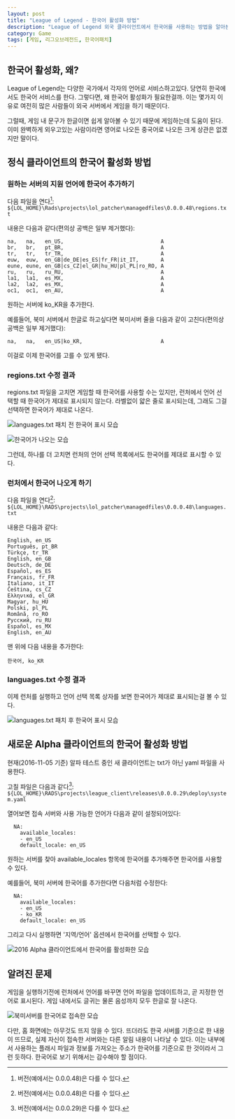 ```yaml
---
layout: post
title: "League of Legend - 한국어 활성화 방법"
description: "League of Legend 외국 클라이언트에서 한국어를 사용하는 방법을 알아본다."
category: Game
tags: [게임, 리그오브레전드, 한국어패치]
---
```


## 한국어 활성화, 왜?

League of Legend는 다양한 국가에서 각자의 언어로 서비스하고있다. 당연히 한국에서도 한국어 서비스를 한다. 그렇다면, 왜 한국어 활성화가 필요한걸까.
이는 몇가지 이유로 여전히 많은 사람들이 외국 서버에서 게임을 하기 때문이다.

그럴때, 게임 내 문구가 한글이면 쉽게 알아볼 수 있기 때문에 게임하는데 도움이 된다. 이미 완벽하게 외우고있는 사람이라면 영어로 나오든 중국어로 나오든 크게 상관은 없겠지만 말이다.



## 정식 클라이언트의 한국어 활성화 방법

### 원하는 서버의 지원 언어에 한국어 추가하기

다음 파일을 연다[^1]:
`${LOL_HOME}\Rads\projects\lol_patcher\managedfiles\0.0.0.48\regions.txt`

내용은 다음과 같다(편의상 공백은 일부 제거했다):

~~~
na,   na,   en_US,                               A
br,   br,   pt_BR,                               A
tr,   tr,   tr_TR,                               A
euw,  euw,  en_GB|de_DE|es_ES|fr_FR|it_IT,       A
eune, eune, en_GB|cs_CZ|el_GR|hu_HU|pl_PL|ro_RO, A
ru,   ru,   ru_RU,                               A
la1,  la1,  es_MX,                               A
la2,  la2,  es_MX,                               A
oc1,  oc1,  en_AU,                               A
~~~

원하는 서버에 ko_KR을 추가한다.

예를들어, 북미 서버에서 한글로 하고싶다면 북미서버 줄을 다음과 같이 고친다(편의상 공백은 일부 제거했다):

~~~
na,   na,   en_US|ko_KR,                         A
~~~

이걸로 이제 한국어를 고를 수 있게 됐다.



### regions.txt 수정 결과

regions.txt 파일을 고치면 게임할 때 한국어를 사용할 수는 있지만, 런처에서 언어 선택할 때 한국어가 제대로 표시되지 않는다.
라벨없이 얇은 줄로 표시되는데, 그래도 그걸 선택하면 한국어가 제대로 나온다.

![languages.txt 패치 전 한국어 표시 모습](https://lh3.googleusercontent.com/-uHUdHiwORFg/VI7qRSrzX9I/AAAAAAAAN9M/jDuphEUBgic/s600/lol-kr-1.jpg "한국어는 빈 항목으로 표시된다.")

![한국어가 나오는 모습](https://lh6.googleusercontent.com/-iS6TqaQPF14/VI7qdxPsqJI/AAAAAAAAN9c/KmngNjLRddo/s600/lol-kr-2.jpg "북미 서버지만 확실히 한국어로 나오는걸 확인할 수 있다.")

그런데, 하나를 더 고치면 런처의 언어 선택 목록에서도 한국어를 제대로 표시할 수 있다.



### 런처에서 한국어 나오게 하기

다음 파일을 연다[^1]:
`${LOL_HOME}\RADS\projects\lol_patcher\managedfiles\0.0.0.48\languages.txt`

내용은 다음과 같다:

~~~
English, en_US
Português, pt_BR
Türkçe, tr_TR
English, en_GB
Deutsch, de_DE
Español, es_ES
Français, fr_FR
Italiano, it_IT
Čeština, cs_CZ
Ελληνικά, el_GR
Magyar, hu_HU
Polski, pl_PL
Română, ro_RO
Русский, ru_RU
Español, es_MX
English, en_AU
~~~

맨 위에 다음 내용을 추가한다:

~~~
한국어, ko_KR
~~~


### languages.txt 수정 결과

이제 런처를 실행하고 언어 선택 목록 상자를 보면 한국어가 제대로 표시되는걸 볼 수 있다.

![languages.txt 패치 후 한국어 표시 모습](https://lh3.googleusercontent.com/-uXizWa5Z6CQ/VLj6U3xX5uI/AAAAAAAAOiU/kc2LbMfnW0M/s600/lol-kr-2-fix.jpg "런처에서도 한국어가 잘 나온다.")



## 새로운 Alpha 클라이언트의 한국어 활성화 방법

현재(2016-11-05 기준) 알파 테스트 중인 새 클라이언트는 txt가 아닌 yaml 파일을 사용한다.

고칠 파일은 다음과 같다[^2]:
`${LOL_HOME}\RADS\projects\league_client\releases\0.0.0.29\deploy\system.yaml`

열어보면 접속 서버와 사용 가능한 언어가 다음과 같이 설정되어있다:

~~~
  NA:
    available_locales:
    - en_US
    default_locale: en_US
~~~

원하는 서버를 찾아 available_locales 항목에 한국어를 추가해주면 한국어를 사용할 수 있다.

예를들어, 북미 서버에 한국어를 추가한다면 다음처럼 수정한다:

~~~
  NA:
    available_locales:
    - en_US
    - ko_KR
    default_locale: en_US
~~~

그리고 다시 실행하면 '지역/언어' 옵션에서 한국어를 선택할 수 있다.

![2016 Alpha 클라이언트에서 한국어를 활성화한 모습](https://lh3.googleusercontent.com/QKEnZXKJILYT-DOLgUVsoXD-mbhMF_0H5e-z0skVN_iOPlHnv9gETsjuU7qQ_5eXhy-NRBjJ0w=s600 "방법은 다르지만 새 Alpha 클라이언트도 한국어를 쓸 수 있다.")



## 알려진 문제

게임을 실행하기전에 런처에서 언어를 바꾸면 언어 파일을 업데이트하고, 곧 지정한 언어로 표시된다.
게임 내에서도 글귀는 물론 음성까지 모두 한글로 잘 나온다.

![북미서버를 한국어로 접속한 모습](https://lh4.googleusercontent.com/-_e2nu0JZ5sA/VI7qy0KKFbI/AAAAAAAAN9s/elK9gdL5rKI/s600/lol-kr-3.jpg "로비에서 콘텐츠를 로딩하지 못할 수도 있다.<br />보여주더라도 그 내용은 한국 서버를 기준으로 한다.")

다만, 홈 화면에는 아무것도 뜨지 않을 수 있다.
뜨더라도 한국 서버를 기준으로 한 내용이 뜨므로, 실제 자신이 접속한 서버와는 다른 알림 내용이 나타날 수 있다.
이는 내부에서 사용하는 플래시 파일과 정보를 가져오는 주소가 한국어를 기준으로 한 것이라서 그런  듯하다.
한국어로 보기 위해서는 감수해야 할 점이다.



[^1]: 버전(예에서는 0.0.0.48)은 다를 수 있다.
[^2]: 버전(예에서는 0.0.0.29)은 다를 수 있다.
